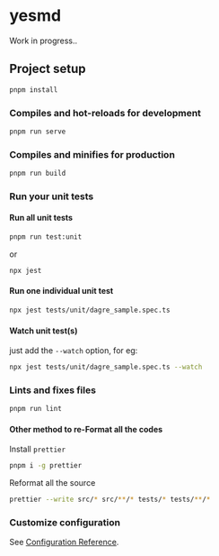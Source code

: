 # yesmd

Work in progress..

## Project setup

```bash
pnpm install
```

### Compiles and hot-reloads for development

```bash
pnpm run serve
```

### Compiles and minifies for production

```bash
pnpm run build
```

### Run your unit tests

#### Run all unit tests

```bash
pnpm run test:unit
```

or

```bash
npx jest
```

#### Run one individual unit test

```bash
npx jest tests/unit/dagre_sample.spec.ts
```

#### Watch unit test(s)

just add the `--watch` option, for eg:

```bash
npx jest tests/unit/dagre_sample.spec.ts --watch
```

### Lints and fixes files

```bash
pnpm run lint
```

#### Other method to re-Format all the codes

Install `prettier`

```bash
pnpm i -g prettier
```

Reformat all the source

```bash
prettier --write src/* src/**/* tests/* tests/**/*
```

### Customize configuration

See [Configuration Reference](https://cli.vuejs.org/config/).
